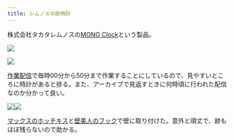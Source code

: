 ```yaml
---
title: レムノスの掛時計
---
```

株式会社タカタレムノスの[MONO Clock](https://www.amazon.co.jp/dp/B004UIT8BK)という製品。

![](https://lh6.googleusercontent.com/9sOmw6zW3PY7zSMDb3zSf58UFPV0RVaK4tTaTv6oPz-VuyMshMJw7_hbtDGC1jAsz5TRLoNBhunjyo74rS9M628mnUbJS93mH4VcnfO-19zdWUT_QR0Aaznyu1RKIDBA-eTyP_R6NUaHBc641Q)

![](https://lh3.googleusercontent.com/2qSOF26J2A_7VJkimJ6YCBghcs5i98WmOJoTr73bf0CR5KVVM5VaESJpFwP16VzT9W73NWwuff35hXRRu0j6ZQrLvZppGeGuE2ESxjsJ5wW-i8c8hGGPItAo13ixIFaPhdKxFcYxPqBl2PqQ0g)

[作業配信](https://www.youtube.com/channel/UC5s-KpSDGzxWPWNv94PnJHw)で毎時00分から50分まで作業することにしているので、見やすいところに時計があると捗る。また、アーカイブで見返すときに何時頃に行われた配信なのか分かって良い。

![](https://lh3.googleusercontent.com/U4BaQpM2wmFJxjDQ0jxrTPL8qCzVhAn4BEMaU-xSnT-x9z2W81nahy6bud7qTrqKbDENv7JVahjVfX-HAB_H1y3TG8aJkPK4cqU0bu2_uXTHSTb5j2eAAJ9RFPYDlQ0u1GoQlfRBM29TLB43cw)![](https://lh3.googleusercontent.com/orxTXUPoY9JYkQ6IT0zt3Di3rhFWAGJWv7EhfKLVtMv6Ke7ES6EZKSAI-0z6olNKVRF4MfqOG_0k_ofvL54DixI9EtypwQQ7Rj6eOzr_ApILMjgtSMw0eswmSFKbXOpMO1fTl_O-ip2e0VZp9A)

[マックスのホッチキス](https://www.amazon.co.jp/dp/B000O9WRWG)と[壁美人のフック](https://www.amazon.co.jp/dp/B00CU78TDG)で壁に取り付けた。意外と頑丈で、跡もほぼ残らないので助かる。

